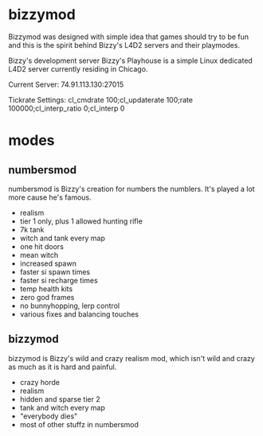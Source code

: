 # bizzymod
Bizzymod was designed with simple idea that games should try to be fun and this is the spirit behind Bizzy's L4D2 servers and their playmodes.

Bizzy's development server Bizzy's Playhouse is a simple Linux dedicated L4D2 server currently residing in Chicago.

Current Server:
74.91.113.130:27015

Tickrate Settings:
cl_cmdrate 100;cl_updaterate 100;rate 100000;cl_interp_ratio 0;cl_interp 0

# modes
## numbersmod
numbersmod is Bizzy's creation for numbers the numblers. It's played a lot more cause he's famous.

  * realism
  * tier 1 only, plus 1 allowed hunting rifle
  * 7k tank
  * witch and tank every map
  * one hit doors
  * mean witch
  * increased spawn
  * faster si spawn times
  * faster si recharge times
  * temp health kits
  * zero god frames
  * no bunnyhopping, lerp control
  * various fixes and balancing touches 

## bizzymod
bizzymod is Bizzy's wild and crazy realism mod, which isn't wild and crazy as much as it is hard and painful.
  * crazy horde
  * realism
  * hidden and sparse tier 2
  * tank and witch every map
  * "everybody dies"
  * most of other stuffz in numbersmod